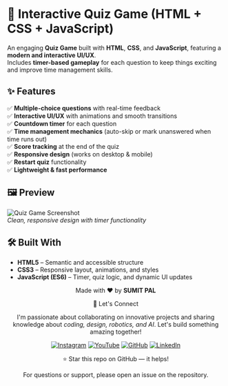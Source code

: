 # 🧠 Interactive Quiz Game (HTML + CSS + JavaScript)

An engaging **Quiz Game** built with **HTML**, **CSS**, and **JavaScript**, featuring a **modern and interactive UI/UX**.  
Includes **timer-based gameplay** for each question to keep things exciting and improve time management skills.



## ✨ Features

✅ **Multiple-choice questions** with real-time feedback  
✅ **Interactive UI/UX** with animations and smooth transitions  
✅ **Countdown timer** for each question  
✅ **Time management mechanics** (auto-skip or mark unanswered when time runs out)  
✅ **Score tracking** at the end of the quiz  
✅ **Responsive design** (works on desktop & mobile)  
✅ **Restart quiz** functionality  
✅ **Lightweight & fast performance**



## 🖼️ Preview

![Quiz Game Screenshot](screenshot.png)  
*Clean, responsive design with timer functionality*



## 🛠️ Built With

- **HTML5** – Semantic and accessible structure  
- **CSS3** – Responsive layout, animations, and styles  
- **JavaScript (ES6)** – Timer, quiz logic, and dynamic UI updates  
<div align="center">
<p>Made with ❤️ by <strong>SUMIT PAL</strong></p>

🌟 Let's Connect

I'm passionate about collaborating on innovative projects and sharing knowledge about *coding, design, robotics, and AI*. Let's build something amazing together!  

[![Instagram](https://img.icons8.com/fluency/48/instagram-new.png)](https://www.instagram.com/sumittech_360)  [![YouTube](https://img.icons8.com/fluency/48/youtube-play.png)](https://youtube.com/channel/UCiPxbNaC7dloVut6Jc5xHIQ)  [![GitHub](https://img.icons8.com/fluency/48/github.png)](https://github.com/InnovativeSumit)  [![LinkedIn](https://img.icons8.com/fluency/48/linkedin.png)](https://www.linkedin.com/in/sumit-pal-40511a339) 

⭐ Star this repo on GitHub — it helps!

<p>For questions or support, please open an issue on the repository.</p>
</div>



